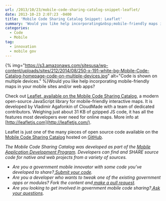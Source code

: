 ```yaml
---
url: /2013/10/23/mobile-code-sharing-catalog-snippet-leaflet/
date: 2013-10-23 2:07:23 -0400
title: 'Mobile Code Sharing Catalog Snippet: Leaflet'
summary: 'Would you like help incorporating&nbsp;mobile-friendly maps in your mobile sites and/or web apps? Check out&nbsp;Leaflet, available on the Mobile Code Sharing Catalog, a modern open-source JavaScript library for mobile-friendly interactive maps. It is developed by Vladimir Agafonkin of CloudMade with a team of dedicated contributors. Weighing just'
categories:
  - Code
  - Mobile
tag:
  - innovation
  - mobile gov
---
```


{% img="https://s3.amazonaws.com/sitesusa/wp-content/uploads/sites/212/2014/08/250-x-191-white-bg-Mobile-Code-Catalog-homepage-code-on-multiple-devices.jpg" alt="Code is shown on multiple devices." %}Would you like help incorporating mobile-friendly maps in your mobile sites and/or web apps?

Check out [Leaflet, available on the Mobile Code Sharing Catalog](http://gsa.github.io/Mobile-Code-Catalog/web_html.html#modular), a modern open-source JavaScript library for mobile-friendly interactive maps. It is developed by Vladimir Agafonkin of CloudMade with a team of dedicated contributors. Weighing just about 31 KB of gzipped JS code, it has all the features most developers ever need for online maps. More info at [http://leafletjs.com](http://leafletjs.com/).

Leaflet is just one of the many pieces of open source code available on the [Mobile Code Sharing Catalog](http://gsa.github.io/Mobile-Code-Catalog/index.html) hosted on [GitHub](https://github.com/).

_The Mobile Code Sharing Catalog was developed as part of the [Mobile Application Development Program](https://www.WHATEVER/resources/mobile-application-development-program/ "Mobile Application Development Program"). Developers can find and SHARE source code for native and web projects from a variety of sources._

  * _Are you a government mobile innovator with some code you’ve developed to share?[ Submit your code](http://gsa.github.io/Mobile-Code-Catalog/form.html)._
  * _Are you a developer who wants to tweak one of the existing government apps or modules? Fork the content and[ make a pull request](https://github.com/GSA/Mobile-Code-Catalog/pulls?direction=desc&page=1&sort=created&state=open)._
  * _Are you looking to get involved in government mobile code sharing?[ Ask your questions](https://github.com/GSA/Mobile-Code-Catalog/issues?labels=&milestone=&page=1&state=open)._